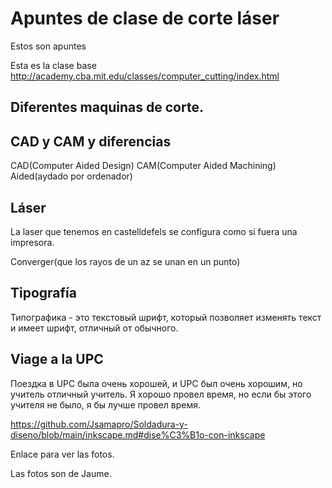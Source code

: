 # Apuntes de clase de corte láser

Estos son apuntes

Esta es la clase base
http://academy.cba.mit.edu/classes/computer_cutting/index.html



## Diferentes maquinas de corte.

## CAD y CAM y diferencias 


CAD(Computer Aided Design)
CAM(Computer Aided Machining)
Aided(aydado por ordenador)

## Láser 

La laser que tenemos en castelldefels se configura como si fuera una impresora.  

Converger(que los rayos de un az se unan en un punto)


## Tipografía

Типографика - это текстовый шрифт, который позволяет изменять текст и имеет шрифт, отличный от обычного.

## Viage a la UPC

Поездка в UPC была очень хорошей, и UPC был очень хорошим, но учитель отличный учитель. Я хорошо провел время, но если бы этого учителя не было, я бы лучше провел время.

https://github.com/Jsamapro/Soldadura-y-diseno/blob/main/inkscape.md#dise%C3%B1o-con-inkscape

Enlace para ver las fotos.

Las fotos son de Jaume.






